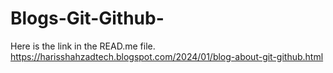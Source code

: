 # Blogs-Git-Github-
Here is the link in the READ.me file.
https://harisshahzadtech.blogspot.com/2024/01/blog-about-git-github.html
